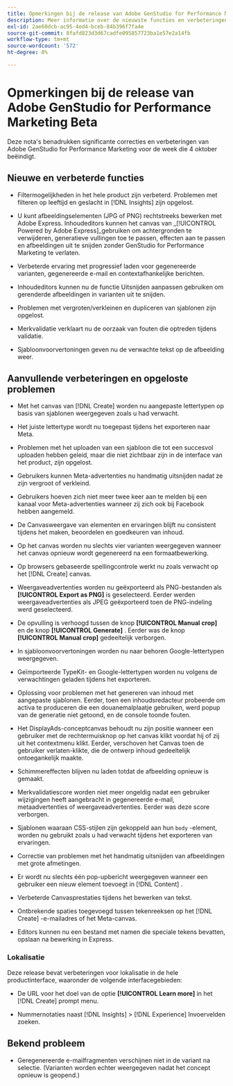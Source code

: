 ```yaml
---
title: Opmerkingen bij de release van Adobe GenStudio for Performance Marketing Beta
description: Meer informatie over de nieuwste functies en verbeteringen voor Adobe GenStudio for Performance Marketing.
exl-id: 2ae60dcb-ac95-4ed4-bceb-84b396f7fa4e
source-git-commit: 8fafd823d3d67cadfe095857723ba1e57e2a14fb
workflow-type: tm+mt
source-wordcount: '572'
ht-degree: 0%

---
```


# Opmerkingen bij de release van Adobe GenStudio for Performance Marketing Beta

Deze nota&#39;s benadrukken significante correcties en verbeteringen van Adobe GenStudio for Performance Marketing voor de week die 4 oktober beëindigt.

## Nieuwe en verbeterde functies

* Filtermogelijkheden in het hele product zijn verbeterd. Problemen met filteren op leeftijd en geslacht in [!DNL Insights] zijn opgelost.  <!-- GS-1198 -->

* U kunt afbeeldingselementen (JPG of PNG) rechtstreeks bewerken met Adobe Express. Inhoudeditors kunnen het canvas van _[!UICONTROL Powered by Adobe Express]_gebruiken om achtergronden te verwijderen, generatieve vullingen toe te passen, effecten aan te passen en afbeeldingen uit te snijden zonder GenStudio for Performance Marketing te verlaten. <!-- GS-4615 -->

* Verbeterde ervaring met progressief laden voor gegenereerde varianten, gegenereerde e-mail en contextafhankelijke berichten. <!-- GS-4651 3062-->

* Inhoudeditors kunnen nu de functie Uitsnijden aanpassen gebruiken om gerenderde afbeeldingen in varianten uit te snijden. <!-- GS-2342 -->

* Problemen met vergroten/verkleinen en dupliceren van sjablonen zijn opgelost. <!-- GS-4895 -->

* Merkvalidatie verklaart nu de oorzaak van fouten die optreden tijdens validatie.

* Sjabloonvoorvertoningen geven nu de verwachte tekst op de afbeelding weer. <!-- GS-5917 -->

## Aanvullende verbeteringen en opgeloste problemen

* Met het canvas van [!DNL Create] worden nu aangepaste lettertypen op basis van sjablonen weergegeven zoals u had verwacht. <!-- GS-3415 -->

* Het juiste lettertype wordt nu toegepast tijdens het exporteren naar Meta. <!-- GS-5875 -->

* Problemen met het uploaden van een sjabloon die tot een succesvol uploaden hebben geleid, maar die niet zichtbaar zijn in de interface van het product, zijn opgelost. <!-- GS-4815 5650-->

* Gebruikers kunnen Meta-advertenties nu handmatig uitsnijden nadat ze zijn vergroot of verkleind. <!-- GS-5871 -->

* Gebruikers hoeven zich niet meer twee keer aan te melden bij een kanaal voor Meta-advertenties wanneer zij zich ook bij Facebook hebben aangemeld. <!-- GS-3009 -->

* De Canvasweergave van elementen en ervaringen blijft nu consistent tijdens het maken, beoordelen en goedkeuren van inhoud. <!-- GS-5877 -->

* Op het canvas worden nu slechts vier varianten weergegeven wanneer het canvas opnieuw wordt gegenereerd na een formaatbewerking. <!-- GS-5869 -->

* Op browsers gebaseerde spellingcontrole werkt nu zoals verwacht op het [!DNL Create] canvas. <!-- GS-5760 -->

* Weergaveadvertenties worden nu geëxporteerd als PNG-bestanden als **[!UICONTROL Export as PNG]** is geselecteerd. Eerder werden weergaveadvertenties als JPEG geëxporteerd toen de PNG-indeling werd geselecteerd. <!-- GS-5545 -->

* De opvulling is verhoogd tussen de knop **[!UICONTROL Manual crop]** en de knop **[!UICONTROL Generate]** . Eerder was de knop **[!UICONTROL Manual crop]** gedeeltelijk verborgen. <!-- GS-6084 -->

* In sjabloonvoorvertoningen worden nu naar behoren Google-lettertypen weergegeven. <!-- GS-5946 -->

* Geïmporteerde TypeKit- en Google-lettertypen worden nu volgens de verwachtingen geladen tijdens het exporteren. <!-- GS-5948 -->

* Oplossing voor problemen met het genereren van inhoud met aangepaste sjablonen. Eerder, toen een inhoudsredacteur probeerde om activa te produceren die een douanemalplaatje gebruiken, werd popup van de generatie niet getoond, en de console toonde fouten. <!-- GS-5262 -->

* Het DisplayAds-conceptcanvas behoudt nu zijn positie wanneer een gebruiker met de rechtermuisknop op het canvas klikt voordat hij of zij uit het contextmenu klikt. Eerder, verschoven het Canvas toen de gebruiker verlaten-klikte, die de ontwerp inhoud gedeeltelijk ontoegankelijk maakte.  <!-- GS-5687 -->

* Schimmereffecten blijven nu laden totdat de afbeelding opnieuw is gemaakt.  <!-- GS-5811 -->

* Merkvalidatiescore worden niet meer ongeldig nadat een gebruiker wijzigingen heeft aangebracht in gegenereerde e-mail, metaadvertenties of weergaveadvertenties. Eerder was deze score verborgen. <!-- GS-5379 -->

* Sjablonen waaraan CSS-stijlen zijn gekoppeld aan hun `body` -element, worden nu gebruikt zoals u had verwacht tijdens het exporteren van ervaringen. <!-- GS-5947 -->

* Correctie van problemen met het handmatig uitsnijden van afbeeldingen met grote afmetingen. <!-- GS-6039 -->

* Er wordt nu slechts één pop-upbericht weergegeven wanneer een gebruiker een nieuw element toevoegt in [!DNL Content] . <!-- GS-5020 -->

* Verbeterde Canvasprestaties tijdens het bewerken van tekst.  <!-- GS-5118 -->

* Ontbrekende spaties toegevoegd tussen tekenreeksen op het [!DNL Create] -e-mailadres of het Meta-canvas. <!-- GS-5019 -->

* Editors kunnen nu een bestand met namen die speciale tekens bevatten, opslaan na bewerking in Express. <!-- GS-6131 -->

### Lokalisatie

Deze release bevat verbeteringen voor lokalisatie in de hele productinterface, waaronder de volgende interfacegebieden:

* De URL voor het doel van de optie **[!UICONTROL Learn more]** in het [!DNL Create] prompt menu. <!-- GS-5029 -->

* Nummernotaties naast [!DNL Insights] > [!DNL Experience] Invoervelden zoeken. <!-- GS-4494 -->

## Bekend probleem

* Geregenereerde e-mailfragmenten verschijnen niet in de variant na selectie. (Varianten worden echter weergegeven nadat het concept opnieuw is geopend.) <!-- GS-5913 -->